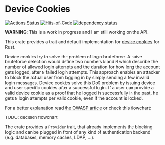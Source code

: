 # Device Cookies

[![Actions Status](https://github.com/vbrandl/rust-device-cookies/workflows/Rust/badge.svg)](https://github.com/vbrandl/rust-device-cookies/actions)
[![Hits-of-Code](https://hitsofcode.com/github/vbrandl/rust-device-cookies)](https://hitsofcode.com/view/github/vbrandl/rust-device-cookies)
[![dependency status](https://deps.rs/repo/github/vbrandl/rust-device-cookies/status.svg)](https://deps.rs/repo/github/vbrandl/rust-device-cookies)

**WARNING**: This is a work in progress and I am still working on the API.

This crate provides a trait and default implementation for [device cookies][0]
for Rust.

Device cookies try to solve the problem of login bruteforce. A naive bruteforce
detection would define two numbers `N` and `M` which describe the number of
allowed login attempts and the duration for how long the account gets logged,
after `N` failed login attempts. This approach enables an attacker to block the
actual user from logging in by simply sending a few invalid login messages.
Device cookies solve this DoS problem by issuing device and user specific
cookies after a successful login. If a user can provide a valid device cookie as
a proof that he logged in successfully in the past, he gets `N` login attempts
per valid cookie, even if the account is locked.

For a better explanation read [the OWASP article][0] or check this flowchart:

TODO: decision flowchart

The crate provides a `Provider` trait, that already implements the blocking
logic and can be plugged in front of any kind of authentication backend (e.g.
databases, memory caches, LDAP, ...).


[0]: https://www.owasp.org/index.php/Slow_Down_Online_Guessing_Attacks_with_Device_Cookies
